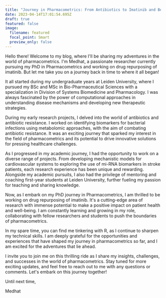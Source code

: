 ```yaml
---
title: "Journey in Pharmacometrics: From Antibiotics to Imatinib and Beyond!"
date: 2023-04-14T17:01:54.695Z
draft: true
featured: false
image:
  filename: featured
  focal_point: Smart
  preview_only: false
---
```

Hello there! Welcome to my blog, where I'll be sharing my adventures in the world of pharmacometrics. I'm Medhat, a passionate researcher currently pursuing my PhD in Pharmacometrics and working on drug repurposing of imatinib. But let me take you on a journey back in time to where it all began!

It all started during my undergraduate years at Leiden University, where I pursued my BSc and MSc in Bio-Pharmaceutical Sciences with a specialization in Division of Systems Biomedicine and Pharmacology. I was always fascinated by the power of computational approaches in understanding disease mechanisms and developing new therapeutic strategies.

During my early research projects, I delved into the world of antibiotics and antibiotic resistance. I worked on identifying biomarkers for bacterial infections using metabolomic approaches, with the aim of combating antibiotic resistance. It was an exciting journey that sparked my interest in the field of pharmacometrics and its potential to drive innovative solutions for pressing healthcare challenges.

As I progressed in my academic journey, I had the opportunity to work on a diverse range of projects. From developing mechanistic models for cardiovascular systems to exploring the use of mi-RNA biomarkers in stroke patients, each research experience has been unique and rewarding. Alongside my academic pursuits, I also had the privilege of mentoring and coaching first-year students at Leiden University, further fueling my passion for teaching and sharing knowledge.

Now, as I embark on my PhD journey in Pharmacometrics, I am thrilled to be working on drug repurposing of imatinib. It's a cutting-edge area of research with immense potential to make a positive impact on patient health and well-being. I am constantly learning and growing in my role, collaborating with fellow researchers and students to push the boundaries of pharmacometrics.

In my spare time, you can find me tinkering with R, as I continue to sharpen my technical skills. I am deeply grateful for the opportunities and experiences that have shaped my journey in pharmacometrics so far, and I am excited for the adventures that lie ahead.

I invite you to join me on this thrilling ride as I share my insights, challenges, and successes in the world of pharmacometrics. Stay tuned for more exciting updates, and feel free to reach out to me with any questions or comments. Let's embark on this journey together!

Until next time, 

Medhat